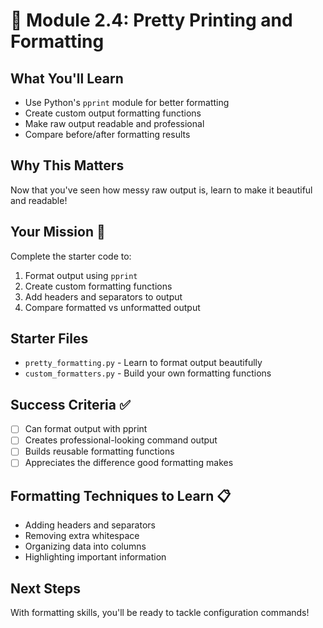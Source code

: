 # 🎨 Module 2.4: Pretty Printing and Formatting

## What You'll Learn

- Use Python's `pprint` module for better formatting
- Create custom output formatting functions
- Make raw output readable and professional
- Compare before/after formatting results

## Why This Matters

Now that you've seen how messy raw output is, learn to make it beautiful and readable!

## Your Mission 🎯

Complete the starter code to:

1. Format output using `pprint`
2. Create custom formatting functions
3. Add headers and separators to output
4. Compare formatted vs unformatted output

## Starter Files

- `pretty_formatting.py` - Learn to format output beautifully
- `custom_formatters.py` - Build your own formatting functions

## Success Criteria ✅

- [ ] Can format output with pprint
- [ ] Creates professional-looking command output  
- [ ] Builds reusable formatting functions
- [ ] Appreciates the difference good formatting makes

## Formatting Techniques to Learn 📋

- Adding headers and separators
- Removing extra whitespace
- Organizing data into columns
- Highlighting important information

## Next Steps

With formatting skills, you'll be ready to tackle configuration commands!